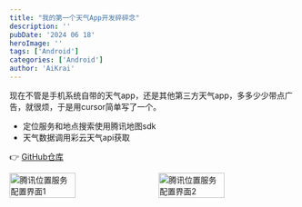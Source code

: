 ```yaml
---
title: "我的第一个天气App开发碎碎念"
description: ''
pubDate: '2024 06 18'
heroImage: ''
tags: ['Android']
categories: ['Android']
author: 'AiKrai'
---
```


现在不管是手机系统自带的天气app，还是其他第三方天气app，多多少少带点广告，就很烦，于是用cursor简单写了一个。

- 定位服务和地点搜索使用腾讯地图sdk
- 天气数据调用彩云天气api获取

👉 [GitHub仓库](https://github.com/AiKrai001/first-app)

<div style="display: flex; justify-content: space-between;"><img src="https://pixel-oss.aikrai.com/picgo/766ba95ba972cad1084b5414deb21d4.jpg" width="48%" alt="腾讯位置服务配置界面1"><img src="https://pixel-oss.aikrai.com/picgo/d189d9dab1c654e87776eeff56ffa0c.jpg" width="48%" alt="腾讯位置服务配置界面2"></div>
